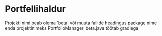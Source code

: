 # Portfellihaldur

Projekti nimi peab olema 'beta' või muuta failide headingus package nime enda projektinimeks
PortfolioManager_beta.java töötab gradlega
